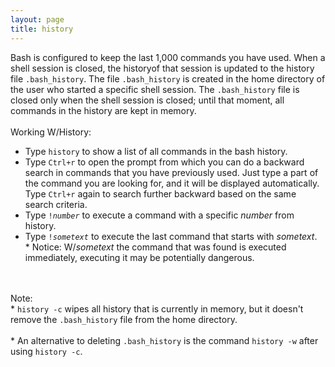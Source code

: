 ```yaml
---
layout: page
title: history
---
```



Bash is configured to keep the last 1,000 commands you have used. When a shell session is closed, the historyof that session is updated to the history file <code>.bash_history</code>. The file <code>.bash_history</code> is created in the home directory of the user who started a specific shell session. The <code>.bash_history</code> file is closed only when the shell session is closed; until that moment, all commands in the history are kept in memory.<br>
<br>
Working W/History:
<ul>
<li>Type <code>history</code> to show a list of all commands in the bash history.</li>
<li>Type <code>Ctrl+r</code> to open the prompt from which you can do a backward search in commands that you have previously used. Just type a part of the command you are looking for, and it will be displayed automatically. Type <code>Ctrl+r</code> again to search further backward based on the same search criteria.</li>
<li>Type <code>!<i>number</i></code> to execute a command with a specific <i>number</i> from history.</li>
<li>Type <code>!<i>sometext</i></code> to execute the last command that starts with <i>sometext</i>.<br>* Notice: W/<i>sometext</i> the command that was found is executed immediately, executing it may be potentially dangerous.</li>
</ul><br>
<br>
Note:<br>
* <code>history -c</code> wipes all history that is currently in memory, but it doesn't remove the <code>.bash_history</code> file from the home directory.<br>
<br>* An alternative to deleting <code>.bash_history</code> is the command <code>history -w</code> after using <code>history -c</code>.